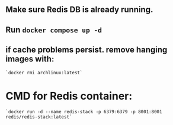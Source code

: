 ## Make sure Redis DB is already running.

## Run `docker compose up -d` 

## if cache problems persist. remove hanging images with:
	`docker rmi archlinux:latest`

# CMD for Redis container:
	`docker run -d --name redis-stack -p 6379:6379 -p 8001:8001 redis/redis-stack:latest`
